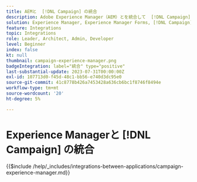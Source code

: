```yaml
---
title: AEMと  [!DNL Campaign] の統合
description: Adobe Experience Manager（AEM）とを統合して  [!DNL Campaign]  メールキャンペーンを作成および管理します。
solution: Experience Manager, Experience Manager Forms, [!DNL Campaign], [!DNL Campaign] v8, [!DNL Campaign] Standard, [!DNL Campaign] Classic v7
feature: Integrations
topic: Integrations
role: Leader, Architect, Admin, Developer
level: Beginner
index: false
kt: null
thumbnail: campaign-experience-manager.png
badgeIntegration: label="統合" type="positive"
last-substantial-update: 2023-07-31T00:00:00Z
exl-id: 107713d0-f45d-48c1-bb56-e740d3dc95e0
source-git-commit: 41c8778b426a7453428a636cb6bc1f8746f8494e
workflow-type: tm+mt
source-wordcount: '20'
ht-degree: 5%

---
```


# Experience Managerと [!DNL Campaign] の統合

{{$include /help/_includes/integrations-between-applications/campaign-experience-manager.md}}
